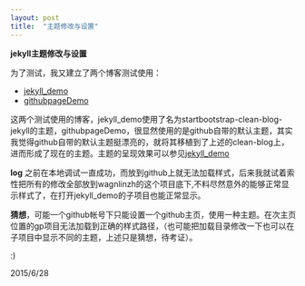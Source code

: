 ```yaml
---
layout: post
title:  "主题修改与设置"
---
```


**jekyll主题修改与设置**

为了测试，我又建立了两个博客测试使用：
- [jekyll_demo](http://wagnlinzh.github.io/jekyll_demo)
- [githubpageDemo](http://wagnlinzh.github.io/githubpageDemo)

这两个测试使用的博客，jekyll_demo使用了名为startbootstrap-clean-blog-jekyll的主题，githubpageDemo，很显然使用的是github自带的默认主题，其实我觉得github自带的默认主题挺漂亮的，就将其移植到了上述的clean-blog上，进而形成了现在的主题。主题的呈现效果可以参见[jekyll_demo](http://wagnlinzh.github.io/jekyll_demo)


**log**
之前在本地调试一直成功，而放到github上就无法加载样式，后来我就试着索性把所有的修改全部放到wagnlinzh的这个项目底下,不料尽然意外的能够正常显示样式了，在打开jekyll_demo的子项目也能正常显示。

**猜想**，可能一个github帐号下只能设置一个github主页，使用一种主题。在次主页位置的gp项目无法加载到正确的样式路径，（也可能把加载目录修改一下也可以在子项目中显示不同的主题，上述只是猜想，待考证）。


:)

2015/6/28

